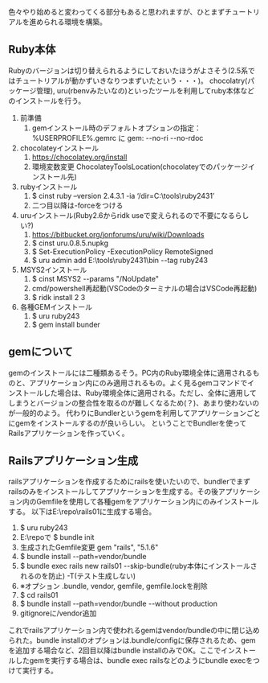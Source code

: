 
色々やり始めると変わってくる部分もあると思われますが、ひとまずチュートリアルを進められる環境を構築。

## Ruby本体

Rubyのバージョンは切り替えられるようにしておいたほうがよさそう(2.5系ではチュートリアルが動かずいきなりつまずいたという・・・)。
chocolatry(パッケージ管理), uru(rbenvみたいなの)といったツールを利用してruby本体などのインストールを行う。

1. 前準備
   1. gemインストール時のデフォルトオプションの指定：%USERPROFILE%\.gemrc に gem: --no-ri --no-rdoc
2. chocolateyインストール
   1. <https://chocolatey.org/install>
   2. 環境変数変更 ChocolateyToolsLocation(chocolateyでのパッケージインストール先)
3. rubyインストール
   1. $ cinst ruby –version 2.4.3.1 -ia ‘/dir=C:\tools\ruby2431’
   2. 二つ目以降は-forceをつける
4. uruインストール(Ruby2.6からridk useで変えられるので不要になるらしい?)
   1. <https://bitbucket.org/jonforums/uru/wiki/Downloads>
   2. $ cinst uru.0.8.5.nupkg
   3. $ Set-ExecutionPolicy -ExecutionPolicy RemoteSigned
   4. $ uru admin add E:\tools\ruby2431\bin --tag ruby243
5. MSYS2インストール
   1. $ cinst MSYS2 --params "/NoUpdate"
   2. cmd/powershell再起動(VSCodeのターミナルの場合はVSCode再起動)
   3. $ ridk install 2 3
6. 各種GEMインストール
   1. $ uru ruby243
   2. $ gem install bunder

## gemについて

gemのインストールには二種類あるそう。PC内のRuby環境全体に適用されるものと、アプリケーション内にのみ適用されるもの。よく見るgemコマンドでインストールした場合は、Ruby環境全体に適用される。ただし、全体に適用してしまうとバージョンの整合性を取るのが難しくなるため(？)、あまり使わないのが一般的のよう。
代わりにBundlerというgemを利用してアプリケーションごとにgemをインストールするのが良いらしい。
ということでBundlerを使ってRailsアプリケーションを作っていく。

## Railsアプリケーション生成

railsアプリケーションを作成するためにrailsを使いたいので、bundlerでまずrailsのみをインストールしてアプリケーションを生成する。その後アプリケーション内のGemfileを使用して各種gemをアプリケーション内にのみインストールする。
以下はE:\repo\rails01に生成する場合。

1. $ uru ruby243
2. E:\repoで $ bundle init
3. 生成されたGemfile変更 gem "rails", "5.1.6"
4. $ bundle install --path=vendor/bundle
5. $ bundle exec rails new rails01 --skip-bundle(ruby本体にインストールされるのを防止) -T(テスト生成しない)
6. ※オプション .bundle, vendor, gemfile, gemfile.lockを削除
7. $ cd rails01
8. $ bundle install --path=vendor/bundle --without production
9. gitignoreに/vendor追加

これでrailsアプリケーション内で使われるgemはvendor/bundleの中に閉じ込められた。bundle installのオプションは.bundle/configに保存されるため、gemを追加する場合など、2回目以降はbundle installのみでOK。ここでインストールしたgemを実行する場合は、bundle exec railsなどのようにbundle execをつけて実行する。
